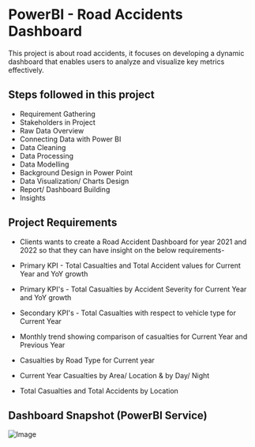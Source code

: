 # PowerBI - Road Accidents Dashboard

This project is about road accidents, it focuses on developing a dynamic dashboard that enables users to analyze and visualize key metrics effectively. 


## Steps followed in this project
- Requirement Gathering
- Stakeholders in Project
- Raw Data Overview
- Connecting Data with Power BI
- Data Cleaning
- Data Processing
- Data Modelling
- Background Design in Power Point
- Data Visualization/ Charts Design
- Report/ Dashboard Building
- Insights


## Project Requirements 

- Clients wants to create a Road Accident Dashboard for year 2021 and 2022 so that they can have insight on the below requirements-

- Primary KPI - Total Casualties and Total Accident values for Current Year and YoY growth

- Primary KPI's - Total Casualties by Accident Severity for Current Year and YoY growth

- Secondary KPI's - Total Casualties with respect to vehicle type for Current Year

- Monthly trend showing comparison of casualties for Current Year and Previous Year

- Casualties by Road Type for Current year

- Current Year Casualties by Area/ Location & by Day/ Night

- Total Casualties and Total Accidents by Location


## Dashboard Snapshot (PowerBI Service)

![Image](https://github.com/user-attachments/assets/9b835b82-532e-45d4-a924-a4d14f4c75ae)
